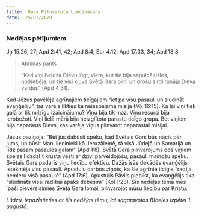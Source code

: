 ```yaml
---
title:  Gara Pilnvarota Liecināšana
date:  25/07/2020
---
```


### Nedēļas pētījumiem
Jņ 15:26, 27; Apd 2:41, 42; Apd 8:4; Ebr 4:12; Apd 17:33, 34; Apd 18:8.

> <p>Atmiņas pants</p>
> “Kad viņi beidza Dievu lūgt, vieta, kur tie bija sapulcējušies, nodrebēja, un tie visi kļuva Svētā Gara pilni un drošu sirdi runāja Dieva vārdus” (Apd 4:31).

Kad Jēzus pavēlēja agrīnajiem ticīgajiem “iet pa visu pasauli un sludināt evaņģēliju”, tas varēja likties kā neiespējamā misija (Mk 16:15). Kā lai viņi tiek galā ar tik milzīgu izaicinājumu? Viņu bija tik maz. Viņu resursi bija ierobežoti. Viņi lielā mērā bija neizglītota parastu ticīgo grupa. Bet viņiem bija neparasts Dievs, kas varēja viņus pilnvarot neparastai misijai.

Jēzus paziņoja: “Bet jūs dabūsit spēku, kad Svētais Gars būs nācis pār jums, un būsit Mani liecinieki kā Jeruzālemē, tā visā Jūdejā un Samarijā un līdz pašam pasaules galam” (Apd 1:8). Svētā Gara pilnvarojums dos viņiem spējas līdzdalīt krusta vēsti ar dzīvi pārveidojošu, pasauli mainošu spēku. Svētais Gars padarīs viņu liecību efektīvu. Dažās īsās dekādēs evaņģēlijs ietekmēja visu pasauli. Apustuļu darbos ziņots, ka šie agrīnie ticīgie “radīja nemieru visā pasaulē” (Apd 17:6). Apustulis Pāvils piebilst, ka evaņģēlijs tika “sludināts visai radībai apakš debesīm” (Kol 1:23). Šīs nedēļas tēmā mēs īpaši pievērsīsimies Svētā Gara lomai, pilnvarojot mūsu liecību par Kristu.

_Lūdzu, iepazīstieties ar šīs nedēļas tēmu, lai sagatavotos Bībeles izpētei 1. augustā._